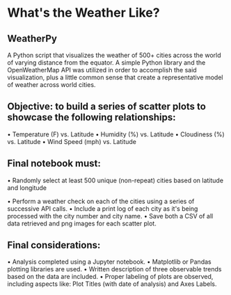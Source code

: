 # What's the Weather Like?

## WeatherPy
A Python script that visualizes the weather of 500+ cities across the world of varying distance from the equator. A simple Python library and the OpenWeatherMap API was utilized in order to accomplish the said visualization, plus a little common sense that create a representative model of weather across world cities.

## Objective: to build a series of scatter plots to showcase the following relationships:
  •	Temperature (F) vs. Latitude
  •	Humidity (%) vs. Latitude
  •	Cloudiness (%) vs. Latitude
  •	Wind Speed (mph) vs. Latitude

## Final notebook must:
  •	Randomly select at least 500 unique (non-repeat) cities based on latitude and longitude
  
  •	Perform a weather check on each of the cities using a series of successive API calls.
  •	Include a print log of each city as it's being processed with the city number and city name.
  •	Save both a CSV of all data retrieved and png images for each scatter plot.

## Final considerations:
  •	Analysis completed using a Jupyter notebook.
  •	Matplotlib or Pandas plotting libraries are used.
  •	Written description of three observable trends based on the data are included.
  •	Proper labeling of plots are observed, including aspects like: Plot Titles (with date of analysis) and Axes Labels.
 

